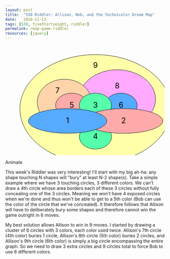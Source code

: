```yaml
---
layout: post
title:  "538 Riddler: Allison, Bob, and the Technicolor Dream Map"
date:   2016-11-13
tags: [538, fivethirtyeight, riddler]
permalink: /map-game-riddler
resources: [jquery]
---
```


<svg id="map-game-riddler" style="display:block; margin-left:auto; margin-right:auto;" width="580" height="400" xmlns="http://www.w3.org/2000/svg">
  <g>
    <ellipse stroke="#000000" ry="172" rx="239" cy="202" cx="285" fill="#ffffaa"/>
    <text x="285" y="65" dy="0.3em" text-anchor="middle" font-size="24">9</text>
  </g>
  <g>
    <ellipse stroke="#000000" ry="93" rx="121" cy="171" cx="354" fill="#ffaaff"/>
    <text x="354" y="130" dy="0.3em" text-anchor="middle" font-size="24">8</text>
  </g>
  <g>
    <ellipse stroke="#000000" ry="73" rx="86" cy="181" cx="187" fill="#ffd4aa"/>
    <text x="165" y="145" dy="0.3em" text-anchor="middle" font-size="24">7</text>
  </g>
  <g>
    <ellipse stroke="#000000" ry="39" rx="51" cy="191" cx="366" fill="#56aaff"/>
    <text x="366" y="191" dy="0.3em" text-anchor="middle" font-size="24">6</text>
  </g>
  <g>
    <ellipse stroke="#000000" ry="39" rx="51" cy="191" cx="210" fill="#ffaaaa"/>
    <text x="210" y="191" dy="0.3em" text-anchor="middle" font-size="24">5</text>
  </g>
  <g>
    <ellipse stroke="#000000" ry="39" rx="51" cy="290" cx="285" fill="#56ffaa"/>
    <text x="285" y="290" dy="0.3em" text-anchor="middle" font-size="24">4</text>
  </g>
  <g>
    <ellipse stroke="#000000" ry="39" rx="51" cy="191" cx="285" fill="#56ffaa"/>
    <text x="285" y="191" dy="0.3em" text-anchor="middle" font-size="24">3</text>
  </g>
  <g>
    <ellipse stroke="#000000" ry="39" rx="124" cy="240" cx="374" fill="#ffaaaa"/>
    <text x="374" y="240" dy="0.3em" text-anchor="middle" font-size="24">2</text>
  </g>
  <g>
    <ellipse stroke="#000000" ry="39" rx="124" cy="240" cx="197" fill="#56aaff"/>
    <text x="197" y="240" dy="0.3em" text-anchor="middle" font-size="24">1</text>
  </g>
</svg>

<a class="animate">Animate</a>

This week's Riddler was very interesting!  I'll start with my big ah-ha: any shape touching N shapes will "bury" at least N-2 shape(s).  Take a simple example where we have 3 touching circles, 3 different colors.  We can't draw a 4th circle whose area borders each of these 3 circles without fully concealing one of the 3 circles.  Meaning we won't have 4 exposed circles when we're done and thus won't be able to get to a 5th color (Bob can use the color of the circle that we've concealed).  It therefore follows that Allison will have to deliberately bury some shapes and therefore cannot win the game outright in 6 moves.

My best solution allows Allison to win in 9 moves.  I started by drawing a cluster of 6 circles with 3 colors, each color used twice.  Allison's 7th circle (4th color) buries 1 circle, Allison's 8th circle (5th color) buries 2 circles, and Allison's 9th circle (6th color) is simply a big circle encompassing the entire graph.  So we need to draw 3 extra circles and 9 circles total to force Bob to use 6 different colors.

<script type="text/javascript">
  $(document).ready(function(){  

    svg = $("svg#map-game-riddler")
    elements = svg.find("g");

    function loop(el){
      el.show(0);
      next_el = el.prev();
      if (next_el.length > 0){
        setTimeout(function(){ loop(next_el); }, 750);         
      }
    }

    svg.next().find("a.animate").click(function(){
      elements.hide(0);
      loop(elements.last());      
    });

  });
</script>
